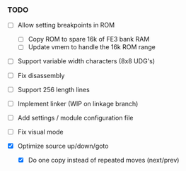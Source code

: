 ### TODO
- [ ] Allow setting breakpoints in ROM
  - [ ] Copy ROM to spare 16k of FE3 bank RAM
  - [ ] Update vmem to handle the 16k ROM range

- [ ] Support variable width characters (8x8 UDG's)

- [ ] Fix disassembly

- [ ] Support 256 length lines

- [ ] Implement linker (WIP on linkage branch)

- [ ] Add settings / module configuration file

- [ ] Fix visual mode

- [x] Optimize source up/down/goto
  - [x] Do one copy instead of repeated moves (next/prev)
